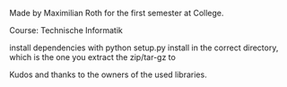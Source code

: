 Made by Maximilian Roth for the first semester at College.

Course: Technische Informatik

install dependencies with python setup.py install in the correct directory,
which is the one you extract the zip/tar-gz to

Kudos and thanks to the owners of the used libraries.
